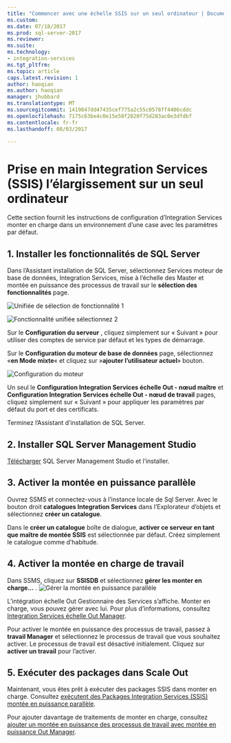 ```yaml
---
title: "Commencer avec une échelle SSIS sur un seul ordinateur | Documents Microsoft"
ms.custom: 
ms.date: 07/18/2017
ms.prod: sql-server-2017
ms.reviewer: 
ms.suite: 
ms.technology:
- integration-services
ms.tgt_pltfrm: 
ms.topic: article
caps.latest.revision: 1
author: haoqian
ms.author: haoqian
manager: jhubbard
ms.translationtype: MT
ms.sourcegitcommit: 1419847dd47435cef775a2c55c0578ff4406cddc
ms.openlocfilehash: 7175c63be4c0e15e50f2020f75d283ac0e3dfdbf
ms.contentlocale: fr-fr
ms.lasthandoff: 08/03/2017

---
```

# <a name="get-started-with-integration-services-ssis-scale-out-on-a-single-computer"></a>Prise en main Integration Services (SSIS) l’élargissement sur un seul ordinateur
Cette section fournit les instructions de configuration d’Integration Services monter en charge dans un environnement d’une case avec les paramètres par défaut.

## <a name="1-install-sql-server-features"></a>1. Installer les fonctionnalités de SQL Server
Dans l’Assistant installation de SQL Server, sélectionnez Services moteur de base de données, Integration Services, mise à l’échelle des Master et montée en puissance des processus de travail sur le **sélection des fonctionnalités** page.

![Unifiée de sélection de fonctionnalité 1](media/feature-select-onebox1.PNG)

![Fonctionnalité unifiée sélectionnez 2](media/feature-select-onebox2.PNG)

Sur le **Configuration du serveur** , cliquez simplement sur « Suivant » pour utiliser des comptes de service par défaut et les types de démarrage.

Sur le **Configuration du moteur de base de données** page, sélectionnez «**en Mode mixte**« et cliquez sur »**ajouter l’utilisateur actuel**» bouton. 

![Configuration du moteur](media/engine-config.PNG)

Un seul le **Configuration Integration Services échelle Out - nœud maître** et **Configuration Integration Services échelle Out - nœud de travail** pages, cliquez simplement sur « Suivant » pour appliquer les paramètres par défaut du port et des certificats.

Terminez l’Assistant d’installation de SQL Server.

## <a name="2-install-sql-server-management-studio"></a>2. Installer SQL Server Management Studio

[Télécharger](../../ssms/download-sql-server-management-studio-ssms.md) SQL Server Management Studio et l’installer.

## <a name="3-enable-scale-out"></a>3. Activer la montée en puissance parallèle
Ouvrez SSMS et connectez-vous à l’instance locale de Sql Server.
Avec le bouton droit **catalogues Integration Services** dans l’Explorateur d’objets et sélectionnez **créer un catalogue**.

Dans le **créer un catalogue** boîte de dialogue, **activer ce serveur en tant que maître de montée SSIS** est sélectionnée par défaut. Créez simplement le catalogue comme d’habitude. 

## <a name="4-enable-scale-out-worker"></a>4. Activer la montée en charge de travail
Dans SSMS, cliquez sur **SSISDB** et sélectionnez **gérer les monter en charge...** . 
![Gérer la montée en puissance parallèle](media/manage-scale-out.PNG)

L’intégration échelle Out Gestionnaire des Services s’affiche. Monter en charge, vous pouvez gérer avec lui. Pour plus d’informations, consultez [Integration Services échelle Out Manager](integration-services-ssis-scale-out-manager.md).

Pour activer le montée en puissance des processus de travail, passez à **travail Manager** et sélectionnez le processus de travail que vous souhaitez activer. Le processus de travail est désactivé initialement. Cliquez sur **activer un travail** pour l’activer.

## <a name="5-run-packages-in-scale-out"></a>5. Exécuter des packages dans Scale Out
Maintenant, vous êtes prêt à exécuter des packages SSIS dans monter en charge. Consultez [exécutent des Packages Integration Services (SSIS) montée en puissance parallèle](run-packages-in-integration-services-ssis-scale-out.md).


Pour ajouter davantage de traitements de monter en charge, consultez [ajouter un montée en puissance des processus de travail avec montée en puissance Out Manager](add-scale-out-worker.md).
